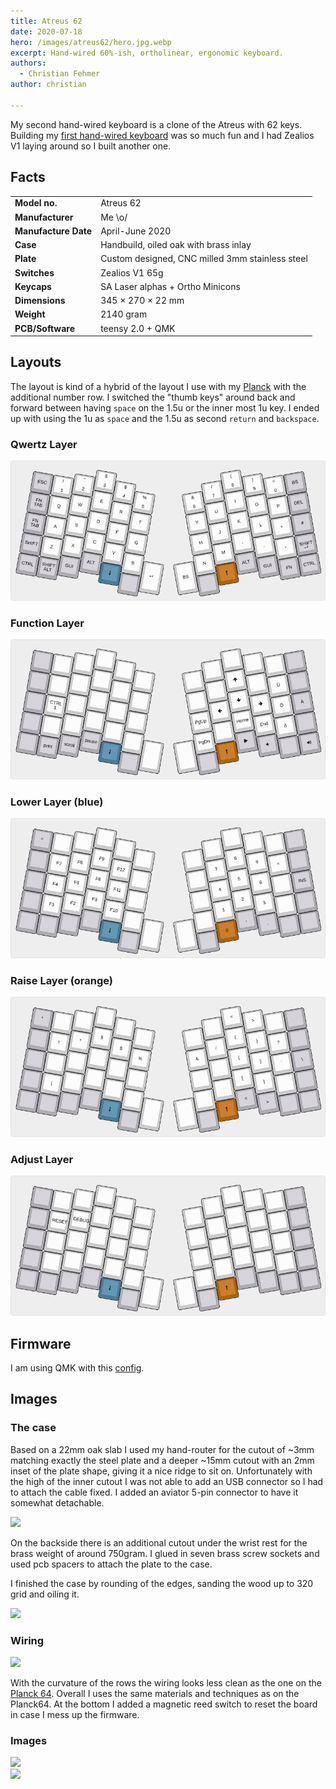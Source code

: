 ```yaml
---
title: Atreus 62
date: 2020-07-18
hero: /images/atreus62/hero.jpg.webp
excerpt: Hand-wired 60%-ish, ortholinear, ergonomic keyboard.
authors:
  - Christian Fehmer
author: christian

---
```


My second hand-wired keyboard is a clone of the Atreus with 62 keys. Building my [first hand-wired keyboard](https://keebs.fehmer.info/post/2020-04-06-planck64/) was so much fun and I had Zealios V1 laying around so I built another one.

## Facts 

| | |
|---------------------|-----------------------------------------------------------------------------------------------|
| **Model no.** | Atreus 62 |
| **Manufacturer** | Me \o/ |
| **Manufacture Date** | April-June 2020 |
| **Case** | Handbuild, oiled oak with brass inlay |
| **Plate** | Custom designed, CNC milled 3mm stainless steel |
| **Switches** | Zealios V1 65g |
| **Keycaps** | SA Laser alphas + Ortho Minicons|
| **Dimensions** | 345 × 270 × 22 mm |
| **Weight** | 2140 gram |
| **PCB/Software** | teensy 2.0 + QMK |


## Layouts

The layout is kind of a hybrid of the layout I use with my [Planck](https://keebs.fehmer.info/post/2020-04-05-planck/#layouts) with the additional number row. I switched the "thumb keys" around back and forward between having `space` on the 1.5u or the inner most 1u key. I ended up with using the 1u as `space` and the 1.5u as second `return` and `backspace`.


### Qwertz Layer

<div class="Image__Small">
  <img src="https://github.com/fehmer/qmk_firmware/raw/fehmer/keyboards/handwired/atreus62/keymaps/fehmer/docs/layer-qwertz.png"  />
</div>

### Function Layer

<div class="Image__Small">
  <img src="https://github.com/fehmer/qmk_firmware/raw/fehmer/keyboards/handwired/atreus62/keymaps/fehmer/docs/layer-fn1.png"  />
</div>


### Lower Layer (blue)

<div class="Image__Small">
  <img src="https://github.com/fehmer/qmk_firmware/raw/fehmer/keyboards/handwired/atreus62/keymaps/fehmer/docs/layer-lower.png"  />
</div>


### Raise Layer (orange)

<div class="Image__Small">
  <img src="https://github.com/fehmer/qmk_firmware/raw/fehmer/keyboards/handwired/atreus62/keymaps/fehmer/docs/layer-raise.png"  />
</div>


### Adjust Layer

<div class="Image__Small">
  <img src="https://github.com/fehmer/qmk_firmware/raw/fehmer/keyboards/handwired/atreus62/keymaps/fehmer/docs/layer-adjust.png"  />
</div>



## Firmware

I am using QMK with this [config](https://github.com/fehmer/qmk_firmware/tree/fehmer/keyboards/handwired/atreus62/keymaps/fehmer).

## Images

### The case

Based on a 22mm oak slab I used my hand-router for the  cutout of ~3mm matching exactly the steel plate and a deeper ~15mm cutout with an 2mm inset of the plate shape, giving it a nice ridge to sit on. Unfortunately with the high of the inner cutout I was not able to add an USB connector so I had to attach the cable fixed. I added an aviator 5-pin connector to have it somewhat detachable. 

<div class="Image__Large">
  <img src="https://static.keebs.fehmer.info//images/atreus62/2.jpg.webp"  />
</div>

On the backside there is an additional cutout under the wrist rest for the brass weight of around 750gram. I glued in seven brass screw sockets and used pcb spacers to attach the plate to the case. 

I finished the case by rounding of the edges, sanding the wood up to 320 grid and oiling it.


<div class="Image__Large">
  <img src="/images/atreus62/3.jpg.webp"  />
</div>


### Wiring

<div class="Image__Small">
  <img src="/images/atreus62/wiring.svg"  />
</div>

With the curvature of the rows the wiring looks less clean as the one on the [Planck 64](https://keebs.fehmer.info/post/2020-04-06-planck64/#wiring). Overall I uses the same materials and techniques as on the Planck64. At the bottom I added a magnetic reed switch to reset the board in case I mess up the firmware.


### Images

<div class="Image__Large">
  <img src="/images/atreus62/4.jpg.webp"  />
</div>

<div class="Image__Large">
  <img src="/images/atreus62/1.jpg.webp"  />
</div>
